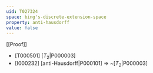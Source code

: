 ```yaml
---
uid: T027324
space: bing's-discrete-extension-space
property: anti-hausdorff
value: false
---
```

[[Proof]]

* [T000501] [$T_2$|P000003]
* [I000232] [anti-Hausdorff|P000101] => ~[$T_2$|P000003]

